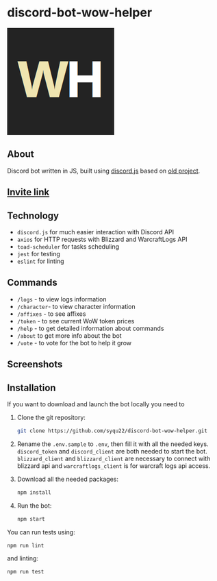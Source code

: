 # discord-bot-wow-helper

![Avatar](/img/avatar.png)

## About

Discord bot written in JS, built using [discord.js](https://discord.js.org/) based on [old project](https://github.com/syqu22/discord-bot-wow-helper-old).

## [Invite link](https://discord.com/api/oauth2/authorize?client_id=842687783523844149&permissions=0&scope=bot%20applications.commands)

## Technology

- `discord.js` for much easier interaction with Discord API
- `axios` for HTTP requests with Blizzard and WarcraftLogs API
- `toad-scheduler` for tasks scheduling
- `jest` for testing
- `eslint` for linting

## Commands

- `/logs` - to view logs information
- `/character`- to view character information
- `/affixes` - to see affixes
- `/token` - to see current WoW token prices
- `/help` - to get detailed information about commands
- `/about` to get more info about the bot
- `/vote` - to vote for the bot to help it grow

## Screenshots

## Installation

If you want to download and launch the bot locally you need to

1. Clone the git repository:

    ```sh
    git clone https://github.com/syqu22/discord-bot-wow-helper.git
    ```

2. Rename the `.env.sample` to `.env`, then fill it     with all the needed keys. `discord_token` and `discord_client` are both needed to start the bot. `blizzard_client` and `blizzard_client` are necessary to connect with blizzard api and `warcraftlogs_client` is for warcraft logs api access.

3. Download all the needed packages:

    ```sh
    npm install
    ```

4. Run the bot:

    ```sh
    npm start
    ```

You can run tests using:

```sh
npm run lint
```

and linting:

```sh
npm run test
```
